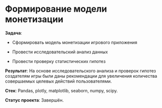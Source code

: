 # Формирование модели монетизации

**Задача**: 

- Сформировать модель монетизации игрового приложения

- Провести исследовательский анализ данных

- Провести проверку статистических гипотез

**Результат**: На основе исследовательского анализа и проверок гипотез создателям игры были даны рекомендации для увеличения количества совершаемых целевых действий пользователями.

**Стек**: Pandas, plotly, matplotlib, seaborn, numpy, scipy.

**Статус проекта**: Завершён.
